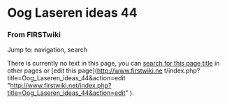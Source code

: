 

# Oog Laseren ideas 44

### From FIRSTwiki

Jump to: navigation, search

There is currently no text in this page, you can [search for this page
title](/index.php/Special:Search/Oog_Laseren_ideas_44 "Special:Search/Oog
Laseren ideas 44" ) in other pages or [edit this page](http://www.firstwiki.ne
t/index.php?title=Oog_Laseren_ideas_44&action=edit
"http://www.firstwiki.net/index.php?title=Oog_Laseren_ideas_44&action=edit" ).

